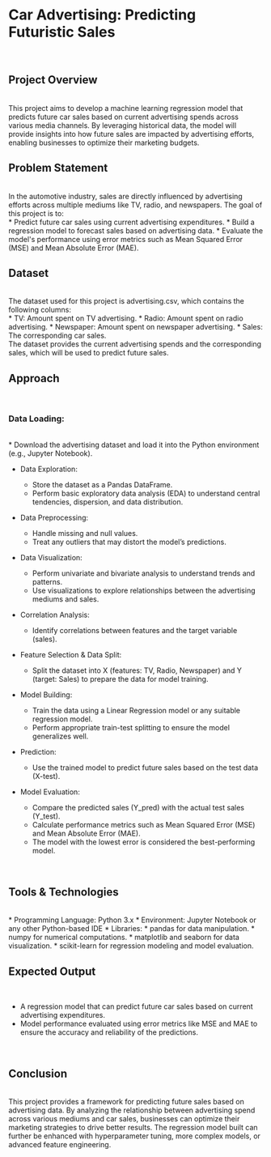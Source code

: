 # Car Advertising: Predicting Futuristic Sales
<br>

## Project Overview
<br>
This project aims to develop a machine learning regression model that predicts future car sales based on current advertising spends across various media channels. By leveraging historical data, the model will provide insights into how future sales are impacted by advertising efforts, enabling businesses to optimize their marketing budgets.
<br>

## Problem Statement
<br>
In the automotive industry, sales are directly influenced by advertising efforts across multiple mediums like TV, radio, and newspapers. The goal of this project is to:
<br>
* Predict future car sales using current advertising expenditures.
* Build a regression model to forecast sales based on advertising data.
* Evaluate the model's performance using error metrics such as Mean Squared Error (MSE) and Mean Absolute Error (MAE).
<br>

## Dataset
<br>
The dataset used for this project is advertising.csv, which contains the following columns:
<br>
* TV: Amount spent on TV advertising.
* Radio: Amount spent on radio advertising.
* Newspaper: Amount spent on newspaper advertising.
* Sales: The corresponding car sales.
<br>
The dataset provides the current advertising spends and the corresponding sales, which will be used to predict future sales.
<br>

## Approach
<br>

### Data Loading:
<br> 
* Download the advertising dataset and load it into the Python environment (e.g., Jupyter Notebook).

* Data Exploration:
     * Store the dataset as a Pandas DataFrame.
     * Perform basic exploratory data analysis (EDA) to understand central tendencies, dispersion, and data distribution.

* Data Preprocessing:
     * Handle missing and null values.
     * Treat any outliers that may distort the model’s predictions.

* Data Visualization:
     * Perform univariate and bivariate analysis to understand trends and patterns.
     * Use visualizations to explore relationships between the advertising mediums and sales.

* Correlation Analysis:
     * Identify correlations between features and the target variable (sales).

* Feature Selection & Data Split:
     * Split the dataset into X (features: TV, Radio, Newspaper) and Y (target: Sales) to prepare the data for model training.

* Model Building:
     * Train the data using a Linear Regression model or any suitable regression model.
     * Perform appropriate train-test splitting to ensure the model generalizes well.
 
* Prediction:
     * Use the trained model to predict future sales based on the test data (X-test).

* Model Evaluation:
     * Compare the predicted sales (Y_pred) with the actual test sales (Y_test).
     * Calculate performance metrics such as Mean Squared Error (MSE) and Mean Absolute Error (MAE).
     * The model with the lowest error is considered the best-performing model.
<br>

## Tools & Technologies
<br>
* Programming Language: Python 3.x
* Environment: Jupyter Notebook or any other Python-based IDE
* Libraries:
     * pandas for data manipulation.
     * numpy for numerical computations.
     * matplotlib and seaborn for data visualization.
     * scikit-learn for regression modeling and model evaluation.
<br>

## Expected Output
<br>

* A regression model that can predict future car sales based on current advertising expenditures.
* Model performance evaluated using error metrics like MSE and MAE to ensure the accuracy and reliability of the predictions.
<br>

## Conclusion
<br>
This project provides a framework for predicting future sales based on advertising data. By analyzing the relationship between advertising spend across various mediums and car sales, businesses can optimize their marketing strategies to drive better results. The regression model built can further be enhanced with hyperparameter tuning, more complex models, or advanced feature engineering.
